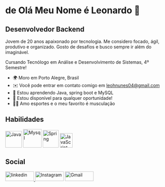 de
Olá Meu Nome é Leonardo 👋
==========================

Desenvolvedor Backend
-----------------------------

Jovem de 20 anos apaixonado por tecnologia. Me considero focado, ágil, produtivo e organizado. Gosto de desafios e busco sempre ir além do imaginável.

Cursando Tecnólogo em Análise e Desenvolvimento de Sistemas, 4º Semestre! 

* 🌍  Moro em Porto Alegre, Brasil
* ✉️  Você pode entrar em contato comigo em [leohnunes04@gmail.com](mailto:leohnunes04@gmail.com)
* 🧠  Estou aprendendo Java, spring boot e MySQL
* 🤝  Estou disponível para qualquer oportunidade!
* 🏋️‍♂️  Amo esportes e o meu favorito é musculação

## Habilidades

<a href="https://devicon.dev/"><img src="https://cdn.jsdelivr.net/gh/devicons/devicon@latest/icons/java/java-original-wordmark.svg" width="52" height="52" alt="Java"></a>
<a href="https://devicon.dev/"><img src="https://cdn.jsdelivr.net/gh/devicons/devicon@latest/icons/mysql/mysql-original-wordmark.svg" width="58" height="58" alt="Mysql"></a>
<a href="https://devicon.dev/"><img src="https://cdn.jsdelivr.net/gh/devicons/devicon@latest/icons/spring/spring-original-wordmark.svg" width="50" height="55" alt="Spring"></a>
<a href="https://devicon.dev/"><img src="https://cdn.jsdelivr.net/gh/devicons/devicon@latest/icons/javascript/javascript-original.svg"  width="40" height="45" alt="JavaScript"><a/>

## Social
<a href="https://www.linkedin.com/in/leonardo-nunes-899276264/" target="_blank" rel="noreferrer"><img src="https://img.shields.io/badge/LinkedIn-0077B5?style=for-the-badge&logo=linkedin&logoColor=white" width="90" height="30" alt="linkedin">
<a href="https://www.instagram.com/leonunescab/" target="_blank" rel="noreferrer"><img src="https://img.shields.io/badge/Instagram-E4405F?style=for-the-badge&logo=instagram&logoColor=white" width="90" height="30" alt="Instagram"></a>
<a href="https://mail.google.com/mail/u/1/#inbox" target="_blank" rel="noreferrer"><img src="https://img.shields.io/badge/Gmail-D14836?style=for-the-badge&logo=gmail&logoColor=white" width="90" height="30" alt="Gmail">
 
